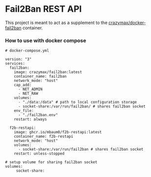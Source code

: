 # Fail2Ban REST API
This project is meant to act as a supplement to the [crazymax/docker-fail2ban](https://github.com/crazy-max/docker-fail2ban) container.

### How to use with docker compose
```docker
# docker-compose.yml

version: "3"
services:
  fail2ban:
    image: crazymax/fail2ban:latest
    container_name: fail2ban
    network_mode: "host"
    cap_add:
      - NET_ADMIN
      - NET_RAW
    volumes:
      - "./data:/data" # path to local configuration storage
      - socket-share:/var/run/fail2ban/ # shares fail2ban socket
    env_file:
      - "./fail2ban.env"
    restart: always

  f2b-restapi:
    image: ghcr.io/mbaum0/f2b-restapi:latest
    container_name: f2b-restapi
    network_mode: "host"
    volumes:
      - socket-share:/var/run/fail2ban # shares fail2ban socket
    restart: unless-stopped

# setup volume for sharing fail2ban socket
volumes:
     socket-share:

```
